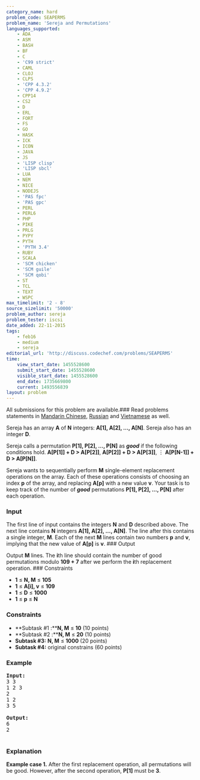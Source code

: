 ```yaml
---
category_name: hard
problem_code: SEAPERMS
problem_name: 'Sereja and Permutations'
languages_supported:
    - ADA
    - ASM
    - BASH
    - BF
    - C
    - 'C99 strict'
    - CAML
    - CLOJ
    - CLPS
    - 'CPP 4.3.2'
    - 'CPP 4.9.2'
    - CPP14
    - CS2
    - D
    - ERL
    - FORT
    - FS
    - GO
    - HASK
    - ICK
    - ICON
    - JAVA
    - JS
    - 'LISP clisp'
    - 'LISP sbcl'
    - LUA
    - NEM
    - NICE
    - NODEJS
    - 'PAS fpc'
    - 'PAS gpc'
    - PERL
    - PERL6
    - PHP
    - PIKE
    - PRLG
    - PYPY
    - PYTH
    - 'PYTH 3.4'
    - RUBY
    - SCALA
    - 'SCM chicken'
    - 'SCM guile'
    - 'SCM qobi'
    - ST
    - TCL
    - TEXT
    - WSPC
max_timelimit: '2 - 8'
source_sizelimit: '50000'
problem_author: sereja
problem_tester: iscsi
date_added: 22-11-2015
tags:
    - feb16
    - medium
    - sereja
editorial_url: 'http://discuss.codechef.com/problems/SEAPERMS'
time:
    view_start_date: 1455528600
    submit_start_date: 1455528600
    visible_start_date: 1455528600
    end_date: 1735669800
    current: 1493556839
layout: problem
---
```

All submissions for this problem are available.###  Read problems statements in [Mandarin Chinese](http://www.codechef.com/download/translated/FEB16/mandarin/SEAPERMS.pdf), [Russian](http://www.codechef.com/download/translated/FEB16/russian/SEAPERMS.pdf) and [Vietnamese](http://www.codechef.com/download/translated/FEB16/vietnamese/SEAPERMS.pdf) as well.

Sereja has an array **A** of **N** integers: **A\[1\], A\[2\], …, A\[N\]**. Sereja also has an integer **D**.

Sereja calls a permutation **P\[1\], P\[2\], …, P\[N\]** as ***good*** if the following conditions hold.
**A\[P\[1\]\] + D > A\[P\[2\]\]**,
**A\[P\[2\]\] + D > A\[P\[3\]\]**,
⋮
**A\[P\[N-1\]\] + D > A\[P\[N\]\]**.

Sereja wants to sequentially perform **M** single-element replacement operations on the array. Each of these operations consists of choosing an index **p** of the array, and replacing **A\[p\]** with a new value **v**. Your task is to keep track of the number of ***good*** permutations **P\[1\], P\[2\], …, P\[N\]** after each operation.

### Input

The first line of input contains the integers **N** and **D** described above. The next line contains **N** integers **A\[1\], A\[2\], …, A\[N\]**. The line after this contains a single integer, **M**. Each of the next **M** lines contain two numbers **p** and **v**, implying that the new value of **A\[p\]** is **v**. ### Output

Output **M** lines. The **i**th line should contain the number of good permutations modulo **109 + 7** after we perform the **i**th replacement operation. ### Constraints

- **1** ≤ **N, M** ≤ **105**
- **1** ≤ **A\[i\], v** ≤ **109**
- **1** ≤ **D**  ≤ **1000**
- **1** ≤ **p** ≤ **N**

### Constraints

- **Subtask #1 :****N, M** ≤ **10** (10 points)
- **Subtask #2 :****N, M** ≤ **20** (10 points)
- **Subtask #3:** **N, M** ≤ **1000** (20 points)
- **Subtask #4:**  original constrains (60 points)

### Example

<pre><b>Input:</b>
3 3
1 2 3
2
1 2
3 5

<b>Output:</b>
6
2

</pre>
### Explanation

**Example case 1.** After the first replacement operation, all permutations will be good. However, after the second operation, **P\[1\]** must be **3**.

